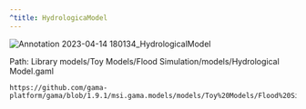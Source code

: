 ```yaml
---
^title: HydrologicaModel
---
```


![Annotation 2023-04-14 180134_HydrologicalModel](https://user-images.githubusercontent.com/4437331/232097257-1eb0e670-4fc1-4b69-8bc0-98aae359bf34.png)

Path: Library models/Toy Models/Flood Simulation/models/Hydrological Model.gaml

```gaml reference
https://github.com/gama-platform/gama/blob/1.9.1/msi.gama.models/models/Toy%20Models/Flood%20Simulation/models/Hydrological%20Model.gaml
```




